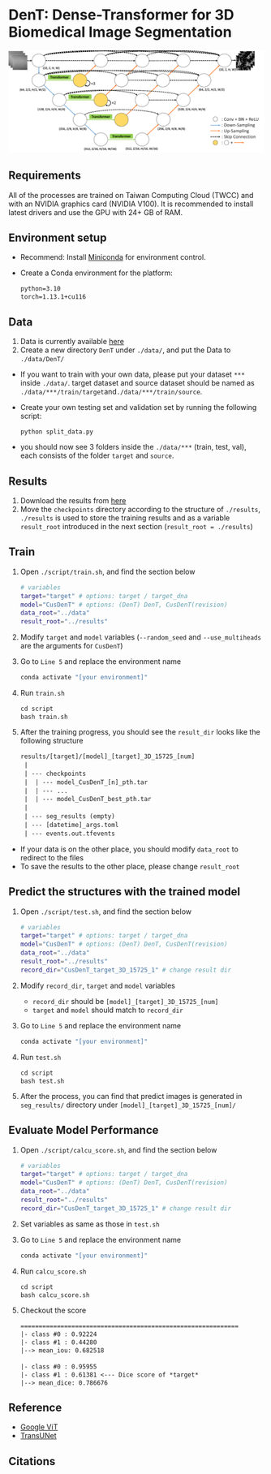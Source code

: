 # DenT: Dense-Transformer for 3D Biomedical Image Segmentation

![DenT_structure](./figure/DenT.png)

## Requirements

All of the processes are trained on Taiwan Computing Cloud (TWCC) and with an NVIDIA graphics card (NVIDIA V100). It is recommended to install latest drivers and use the GPU with 24+ GB of RAM.

## Environment setup

- Recommend: Install [Miniconda](https://conda.io/miniconda.html) for environment control.
- Create a Conda environment for the platform:

    ```shell
    python=3.10
    torch=1.13.1+cu116
    ```

## Data

1. Data is currently available [here](https://drive.google.com/drive/folders/10LJxPudM3GWgYvN6Rz-DhLWFRMt4WJLD?usp=sharing)
2. Create a new directory `DenT` under `./data/`, and put the Data to `./data/DenT/`

- If you want to train with your own data, please put your dataset `***` inside `./data/`. target dataset and source dataset should be named as `./data/***/train/target`and`./data/***/train/source`.
- Create your own testing set and validation set by running the following script:

    ```shell
    python split_data.py
    ```

- you should now see 3 folders inside the `./data/***` (train, test, val), each consists of the folder `target` and `source`.

## Results

1. Download the results from [here](https://gofile.me/7472U/GFSZV21mu)
2. Move the `checkpoints` directory according to the structure of `./results`, `./results` is used to store the training results and as a variable `result_root` introduced in the next section (`result_root = ./results`)

## Train

1. Open `./script/train.sh`, and find the section below

    ```bash
    # variables
    target="target" # options: target / target_dna
    model="CusDenT" # options: (DenT) DenT, CusDenT(revision)
    data_root="../data"
    result_root="../results"
    ```

2. Modify `target` and `model` variables (`--random_seed` and `--use_multiheads` are the arguments for `CusDenT`)
3. Go to `Line 5` and replace the environment name

    ```bash
    conda activate "[your environment]"
    ```

4. Run `train.sh`

    ```shell
    cd script
    bash train.sh
    ```

5. After the training progress, you should see the `result_dir` looks like the following structure

    ```txt
    results/[target]/[model]_[target]_3D_15725_[num]
     |
     | --- checkpoints
     |  | --- model_CusDenT_[n]_pth.tar
     |  | --- ...
     |  | --- model_CusDenT_best_pth.tar
     |
     | --- seg_results (empty)
     | --- [datetime]_args.toml
     | --- events.out.tfevents
    ```

- If your data is on the other place, you should modify `data_root` to redirect to the files
- To save the results to the other place, please change `result_root`

## Predict the structures with the trained model

1. Open `./script/test.sh`, and find the section below

    ```bash
    # variables
    target="target" # options: target / target_dna
    model="CusDenT" # options: (DenT) DenT, CusDenT(revision)
    data_root="../data"
    result_root="../results"
    record_dir="CusDenT_target_3D_15725_1" # change result dir
    ```

2. Modify `record_dir`, `target` and `model` variables

   - `record_dir` should be `[model]_[target]_3D_15725_[num]`
   - `target` and `model` should match to `record_dir`

3. Go to `Line 5` and replace the environment name

    ```bash
    conda activate "[your environment]"
    ```

4. Run `test.sh`

    ```shell
    cd script
    bash test.sh
    ```

5. After the process, you can find that predict images is generated in `seg_results/` directory under `[model]_[target]_3D_15725_[num]/`

## Evaluate Model Performance

1. Open `./script/calcu_score.sh`, and find the section below

    ```bash
    # variables
    target="target" # options: target / target_dna
    model="CusDenT" # options: (DenT) DenT, CusDenT(revision)
    data_root="../data"
    result_root="../results"
    record_dir="CusDenT_target_3D_15725_1" # change result dir
    ```

2. Set variables as same as those in `test.sh`
3. Go to `Line 5` and replace the environment name

    ```bash
    conda activate "[your environment]"
    ```

4. Run `calcu_score.sh`

    ```shell
    cd script
    bash calcu_score.sh
    ```

5. Checkout the score

    ```shell
    ============================================================
    |- class #0 : 0.92224
    |- class #1 : 0.44280
    |--> mean_iou: 0.682518

    |- class #0 : 0.95955
    |- class #1 : 0.61381 <--- Dice score of *target*
    |--> mean_dice: 0.786676
    ```

## Reference

- [Google ViT](https://github.com/google-research/vision_transformer)
- [TransUNet](https://github.com/Beckschen/TransUNet)

## Citations

```bibtex
```
